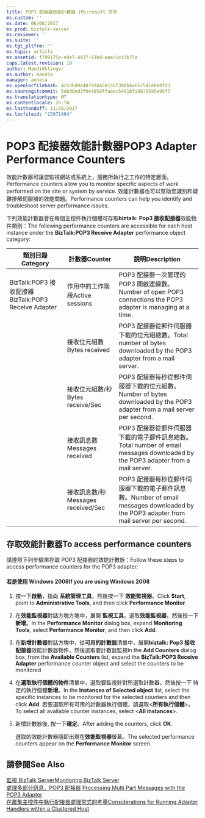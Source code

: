 ```yaml
---
title: POP3 配接器效能計數器 |Microsoft 文件
ms.custom: ''
ms.date: 06/08/2017
ms.prod: biztalk-server
ms.reviewer: ''
ms.suite: ''
ms.tgt_pltfrm: ''
ms.topic: article
ms.assetid: f799175e-e9e7-4937-93bd-aaec1c43b75a
caps.latest.revision: 10
author: MandiOhlinger
ms.author: mandia
manager: anneta
ms.openlocfilehash: 4c53bd0a487924a50155f388b6a657541ebe8fd3
ms.sourcegitcommit: 5abd0ed3f9e4858ffaaec5481bfa8878595e95f7
ms.translationtype: MT
ms.contentlocale: zh-TW
ms.lasthandoff: 11/28/2017
ms.locfileid: "25971404"
---
```

# <a name="pop3-adapter-performance-counters"></a><span data-ttu-id="e628b-102">POP3 配接器效能計數器</span><span class="sxs-lookup"><span data-stu-id="e628b-102">POP3 Adapter Performance Counters</span></span>
<span data-ttu-id="e628b-103">效能計數器可讓您監視網站或系統上，服務所執行之工作的特定層面。</span><span class="sxs-lookup"><span data-stu-id="e628b-103">Performance counters allow you to monitor specific aspects of work performed on the site or system by service.</span></span> <span data-ttu-id="e628b-104">效能計數器也可以幫助您識別和疑難排解伺服器的效能問題。</span><span class="sxs-lookup"><span data-stu-id="e628b-104">Performance counters can help you identify and troubleshoot server performance issues.</span></span>  
  
 <span data-ttu-id="e628b-105">下列效能計數器會在每個主控件執行個體可存取**biztalk: Pop3 接收配接器**效能物件類別：</span><span class="sxs-lookup"><span data-stu-id="e628b-105">The following performance counters are accessible for each host instance under the **BizTalk:POP3 Receive Adapter** performance object category:</span></span>  
  
|<span data-ttu-id="e628b-106">**類別目錄**</span><span class="sxs-lookup"><span data-stu-id="e628b-106">**Category**</span></span>|<span data-ttu-id="e628b-107">**計數器**</span><span class="sxs-lookup"><span data-stu-id="e628b-107">**Counter**</span></span>|<span data-ttu-id="e628b-108">**說明**</span><span class="sxs-lookup"><span data-stu-id="e628b-108">**Description**</span></span>|  
|------------------|-----------------|---------------------|  
|<span data-ttu-id="e628b-109">BizTalk:POP3 接收配接器</span><span class="sxs-lookup"><span data-stu-id="e628b-109">BizTalk:POP3 Receive Adapter</span></span>|<span data-ttu-id="e628b-110">作用中的工作階段</span><span class="sxs-lookup"><span data-stu-id="e628b-110">Active sessions</span></span>|<span data-ttu-id="e628b-111">POP3 配接器一次管理的 POP3 開啟連線數。</span><span class="sxs-lookup"><span data-stu-id="e628b-111">Number of open POP3 connections the POP3 adapter is managing at a time.</span></span>|  
||<span data-ttu-id="e628b-112">接收位元組數</span><span class="sxs-lookup"><span data-stu-id="e628b-112">Bytes received</span></span>|<span data-ttu-id="e628b-113">POP3 配接器從郵件伺服器下載的位元組總數。</span><span class="sxs-lookup"><span data-stu-id="e628b-113">Total number of bytes downloaded by the POP3 adapter from a mail server.</span></span>|  
||<span data-ttu-id="e628b-114">接收位元組數/秒</span><span class="sxs-lookup"><span data-stu-id="e628b-114">Bytes receive/Sec</span></span>|<span data-ttu-id="e628b-115">POP3 配接器每秒從郵件伺服器下載的位元組數。</span><span class="sxs-lookup"><span data-stu-id="e628b-115">Number of bytes downloaded by the POP3 adapter from a mail server per second.</span></span>|  
||<span data-ttu-id="e628b-116">接收訊息數</span><span class="sxs-lookup"><span data-stu-id="e628b-116">Messages received</span></span>|<span data-ttu-id="e628b-117">POP3 配接器從郵件伺服器下載的電子郵件訊息總數。</span><span class="sxs-lookup"><span data-stu-id="e628b-117">Total number of email messages downloaded by the POP3 adapter from a mail server.</span></span>|  
||<span data-ttu-id="e628b-118">接收訊息數/秒</span><span class="sxs-lookup"><span data-stu-id="e628b-118">Messages received/Sec</span></span>|<span data-ttu-id="e628b-119">POP3 配接器每秒從郵件伺服器下載的電子郵件訊息數。</span><span class="sxs-lookup"><span data-stu-id="e628b-119">Number of email messages downloaded by the POP3 adapter from mail server per second.</span></span>|  
  
## <a name="to-access-performance-counters"></a><span data-ttu-id="e628b-120">存取效能計數器</span><span class="sxs-lookup"><span data-stu-id="e628b-120">To access performance counters</span></span>  
 <span data-ttu-id="e628b-121">請遵照下列步驟來存取 POP3 配接器的效能計數器：</span><span class="sxs-lookup"><span data-stu-id="e628b-121">Follow these steps to access performance counters for the POP3 adapter:</span></span>  
  
#### <a name="if-you-are-using-windows-2008"></a><span data-ttu-id="e628b-122">若是使用 Windows 2008</span><span class="sxs-lookup"><span data-stu-id="e628b-122">If you are using Windows 2008</span></span>  
  
1.  <span data-ttu-id="e628b-123">按一下**啟動**，指向 **系統管理工具**，然後按一下 **效能監視器**。</span><span class="sxs-lookup"><span data-stu-id="e628b-123">Click **Start**, point to **Administrative Tools**, and then click **Performance Monitor**.</span></span>  
  
2.  <span data-ttu-id="e628b-124">在**效能監視器**對話方塊方塊中，展開 **監視工具**，選取**效能監視器**，然後按一下 **新增**。</span><span class="sxs-lookup"><span data-stu-id="e628b-124">In the **Performance Monitor** dialog box, expand **Monitoring Tools**, select **Performance Monitor**, and then click **Add**.</span></span>  
  
3.  <span data-ttu-id="e628b-125">在**新增計數器**對話方塊中，從**可用的計數器**清單中，展開**biztalk: Pop3 接收配接器**效能計數器物件，然後選取要計數器監視</span><span class="sxs-lookup"><span data-stu-id="e628b-125">In the **Add Counters** dialog box, from the **Available Counters** list, expand the **BizTalk:POP3 Receive Adapter** performance counter object and select the counters to be monitored</span></span>  
  
4.  <span data-ttu-id="e628b-126">在**選取執行個體的物件**清單中，選取要監視針對所選取計數器，然後按一下 特定的執行個體**新增**。</span><span class="sxs-lookup"><span data-stu-id="e628b-126">In the **Instances of Selected object** list, select the specific instances to be monitored for the selected counters and then click **Add**.</span></span>  <span data-ttu-id="e628b-127">若要選取所有可用的計數器執行個體，請選取\<**所有執行個體**\>。</span><span class="sxs-lookup"><span data-stu-id="e628b-127">To select all available counter instances, select \<**All instances**\>.</span></span>  
  
5.  <span data-ttu-id="e628b-128">新增計數器後, 按一下**確定**。</span><span class="sxs-lookup"><span data-stu-id="e628b-128">After adding the counters, click **OK**.</span></span>  
  
     <span data-ttu-id="e628b-129">選取的效能計數器隨即出現在**效能監視器**螢幕。</span><span class="sxs-lookup"><span data-stu-id="e628b-129">The selected performance counters appear on the **Performance Monitor** screen.</span></span>  
  
## <a name="see-also"></a><span data-ttu-id="e628b-130">請參閱</span><span class="sxs-lookup"><span data-stu-id="e628b-130">See Also</span></span>  
 [<span data-ttu-id="e628b-131">監視 BizTalk Server</span><span class="sxs-lookup"><span data-stu-id="e628b-131">Monitoring BizTalk Server</span></span>](../core/monitoring-biztalk-server.md)  
 <span data-ttu-id="e628b-132">[處理多部分訊息，POP3 配接器](../core/processing-multi-part-messages-with-the-pop3-adapter.md) </span><span class="sxs-lookup"><span data-stu-id="e628b-132">[Processing Multi Part Messages with the POP3 Adapter](../core/processing-multi-part-messages-with-the-pop3-adapter.md) </span></span>  
 [<span data-ttu-id="e628b-133">在叢集主控件中執行配接器處理常式的考量</span><span class="sxs-lookup"><span data-stu-id="e628b-133">Considerations for Running Adapter Handlers within a Clustered Host</span></span>](../core/considerations-for-running-adapter-handlers-within-a-clustered-host1.md)